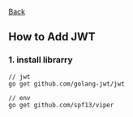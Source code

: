 [Back](https://github.com/denitiawan/research-swagger-gomod-gin/blob/main/README.md)

## How to Add JWT 

### 1. install librarry
```
// jwt
go get github.com/golang-jwt/jwt

// env
go get github.com/spf13/viper
```


